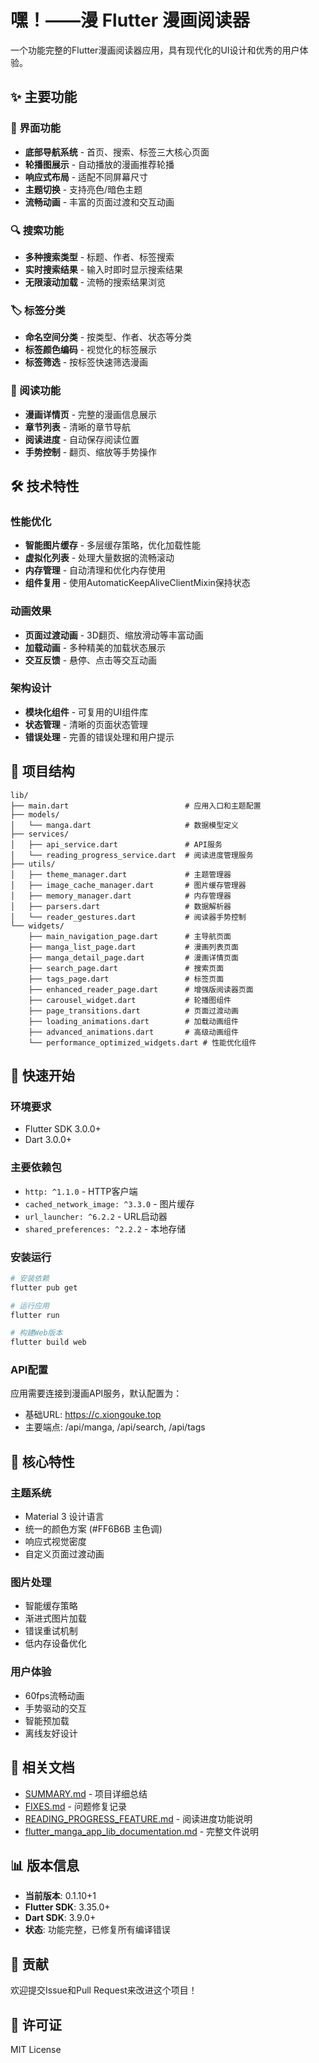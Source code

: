 # 嘿！——漫 Flutter 漫画阅读器

一个功能完整的Flutter漫画阅读器应用，具有现代化的UI设计和优秀的用户体验。

## ✨ 主要功能

### 🎨 界面功能
- **底部导航系统** - 首页、搜索、标签三大核心页面
- **轮播图展示** - 自动播放的漫画推荐轮播
- **响应式布局** - 适配不同屏幕尺寸
- **主题切换** - 支持亮色/暗色主题
- **流畅动画** - 丰富的页面过渡和交互动画

### 🔍 搜索功能
- **多种搜索类型** - 标题、作者、标签搜索
- **实时搜索结果** - 输入时即时显示搜索结果
- **无限滚动加载** - 流畅的搜索结果浏览

### 🏷️ 标签分类
- **命名空间分类** - 按类型、作者、状态等分类
- **标签颜色编码** - 视觉化的标签展示
- **标签筛选** - 按标签快速筛选漫画

### 📖 阅读功能
- **漫画详情页** - 完整的漫画信息展示
- **章节列表** - 清晰的章节导航
- **阅读进度** - 自动保存阅读位置
- **手势控制** - 翻页、缩放等手势操作

## 🛠️ 技术特性

### 性能优化
- **智能图片缓存** - 多层缓存策略，优化加载性能
- **虚拟化列表** - 处理大量数据的流畅滚动
- **内存管理** - 自动清理和优化内存使用
- **组件复用** - 使用AutomaticKeepAliveClientMixin保持状态

### 动画效果
- **页面过渡动画** - 3D翻页、缩放滑动等丰富动画
- **加载动画** - 多种精美的加载状态展示
- **交互反馈** - 悬停、点击等交互动画

### 架构设计
- **模块化组件** - 可复用的UI组件库
- **状态管理** - 清晰的页面状态管理
- **错误处理** - 完善的错误处理和用户提示

## 📱 项目结构

```
lib/
├── main.dart                          # 应用入口和主题配置
├── models/
│   └── manga.dart                     # 数据模型定义
├── services/
│   ├── api_service.dart               # API服务
│   └── reading_progress_service.dart  # 阅读进度管理服务
├── utils/
│   ├── theme_manager.dart             # 主题管理器
│   ├── image_cache_manager.dart       # 图片缓存管理器
│   ├── memory_manager.dart            # 内存管理器
│   ├── parsers.dart                   # 数据解析器
│   └── reader_gestures.dart           # 阅读器手势控制
└── widgets/
    ├── main_navigation_page.dart      # 主导航页面
    ├── manga_list_page.dart           # 漫画列表页面
    ├── manga_detail_page.dart         # 漫画详情页面
    ├── search_page.dart               # 搜索页面
    ├── tags_page.dart                 # 标签页面
    ├── enhanced_reader_page.dart      # 增强版阅读器页面
    ├── carousel_widget.dart           # 轮播图组件
    ├── page_transitions.dart          # 页面过渡动画
    ├── loading_animations.dart        # 加载动画组件
    ├── advanced_animations.dart       # 高级动画组件
    └── performance_optimized_widgets.dart # 性能优化组件
```

## 🚀 快速开始

### 环境要求
- Flutter SDK 3.0.0+
- Dart 3.0.0+

### 主要依赖包
- `http: ^1.1.0` - HTTP客户端
- `cached_network_image: ^3.3.0` - 图片缓存
- `url_launcher: ^6.2.2` - URL启动器
- `shared_preferences: ^2.2.2` - 本地存储

### 安装运行
```bash
# 安装依赖
flutter pub get

# 运行应用
flutter run

# 构建Web版本
flutter build web
```

### API配置
应用需要连接到漫画API服务，默认配置为：
- 基础URL: https://c.xiongouke.top
- 主要端点: /api/manga, /api/search, /api/tags

## 🎯 核心特性

### 主题系统
- Material 3 设计语言
- 统一的颜色方案 (#FF6B6B 主色调)
- 响应式视觉密度
- 自定义页面过渡动画

### 图片处理
- 智能缓存策略
- 渐进式图片加载
- 错误重试机制
- 低内存设备优化

### 用户体验
- 60fps流畅动画
- 手势驱动的交互
- 智能预加载
- 离线友好设计

## 📄 相关文档

- [SUMMARY.md](SUMMARY.md) - 项目详细总结
- [FIXES.md](FIXES.md) - 问题修复记录
- [READING_PROGRESS_FEATURE.md](READING_PROGRESS_FEATURE.md) - 阅读进度功能说明
- [flutter_manga_app_lib_documentation.md](flutter_manga_app_lib_documentation.md) - 完整文件说明

## 📊 版本信息

- **当前版本**: 0.1.10+1
- **Flutter SDK**: 3.35.0+
- **Dart SDK**: 3.9.0+
- **状态**: 功能完整，已修复所有编译错误

## 🤝 贡献

欢迎提交Issue和Pull Request来改进这个项目！

## 📄 许可证

MIT License